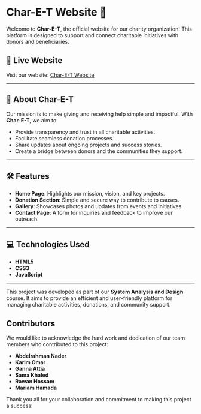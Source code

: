 # Char-E-T Website 🌟

Welcome to **Char-E-T**, the official website for our charity organization! This platform is designed to support and connect charitable initiatives with donors and beneficiaries.  

## 🔗 Live Website  
Visit our website: [Char-E-T Website](https://abdunader.github.io/Charity-Organization/)  

---

## 📖 About Char-E-T  
Our mission is to make giving and receiving help simple and impactful. With **Char-E-T**, we aim to:  
- Provide transparency and trust in all charitable activities.  
- Facilitate seamless donation processes.  
- Share updates about ongoing projects and success stories.  
- Create a bridge between donors and the communities they support.  

---

## 🛠️ Features  
- **Home Page**: Highlights our mission, vision, and key projects.  
- **Donation Section**: Simple and secure way to contribute to causes.  
- **Gallery**: Showcases photos and updates from events and initiatives.  
- **Contact Page**: A form for inquiries and feedback to improve our outreach.  

---

## 💻 Technologies Used  
- **HTML5**  
- **CSS3**  
- **JavaScript**  
---

This project was developed as part of our **System Analysis and Design** course. It aims to provide an efficient and user-friendly platform for managing charitable activities, donations, and community support.

## Contributors

We would like to acknowledge the hard work and dedication of our team members who contributed to this project:

- **Abdelrahman Nader**  
- **Karim Omar**  
- **Ganna Attia**  
- **Sama Khaled**  
- **Rawan Hossam**  
- **Mariam Hamada**

Thank you all for your collaboration and commitment to making this project a success!
